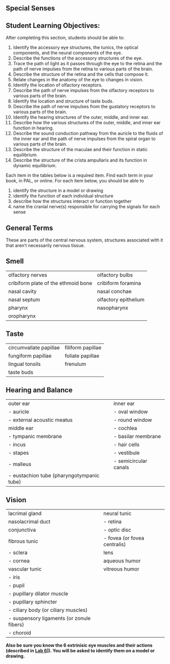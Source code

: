 <p style='text-align: center;'> <h2> Special Senses</h2> </p>

## Student Learning Objectives:

After completing this section, students should be able to:

1. Identify the accessory eye structures, the tunics, the optical components, and the neural components of the eye.
2. Describe the functions of the accessory structures of the eye.
3. Trace the path of light as it passes through the eye to the retina and the path of nerve impulses from the retina to various parts of the brain.
4. Describe the structure of the retina and the cells that compose it.
5. Relate changes in the anatomy of the eye to changes in vision.
6. Identify the location of olfactory receptors.
7. Describe the path of nerve impulses from the olfactory receptors to various parts of the brain.
8. Identify the location and structure of taste buds.
9. Describe the path of nerve impulses from the gustatory receptors to various parts of the brain.
10. Identify the hearing structures of the outer, middle, and inner ear.
11. Describe how the various structures of the outer, middle, and inner ear function in hearing.
12. Describe the sound conduction pathway from the auricle to the fluids of the inner ear and the path of nerve impulses from the spiral organ to various parts of the brain.
13. Describe the structure of the maculae and their function in static equilibrium.
14. Describe the structure of the crista ampullaris and its function in dynamic equilibrium.


Each item in the tables below is a required item. Find each term in your book, in PAL, or online. For each item below, you should be able to 

1. identify the structure in a model or drawing
2. identify the function of each individual structure
3. describe how the structures interact or function together
4. name the cranial nerve(s) responsible for carrying the signals for each sense

## General Terms
These are parts of the central nervous system, structures associated with it that aren’t necessarily nervous tissue.

## Smell

| |  |
|--------------------------|-------------|
| olfactory nerves         | olfactory bulbs          |
| cribiform plate of the ethmoid bone | cribiform foramina        |
| nasal cavity             | nasal conchae            |
| nasal septum             | olfactory epithelium     |
| pharynx                  | nasopharynx              |
| oropharynx               |                          |

## Taste

| |  |
|--------------------------|-------------|
|circumvallate papillae|filiform papillae|
|fungiform papillae|foliate papillae|
|lingual tonsils|frenulum|
|taste buds||

## Hearing and Balance

| |  |
|--------------------------|-------------|
|outer ear | inner ear |
| - auricle |  - oval window |
| - external acoustic meatus|  - round window |
|middle ear|  - cochlea |
| - tympanic membrane |  - basilar membrane |
| - incus |  - hair cells |
| - stapes | - vestibule |
| - malleus | - semicircular canals |
| - eustachion tube (pharyngotympanic tube) |  |


## Vision

| |  |
|--------------------------|-------------|
| lacrimal gland           | neural tunic |
| nasolacrimal duct        |   - retina |
| conjunctiva              |   - optic disc |
| fibrous tunic             |   - fovea (or fovea centralis) |
|  - sclera                | lens |
|  - cornea                | aqueous humor                  |
| vascular tunic           | vitreous humor             |
|  - iris                  |                    |
|  - pupil                 |  |
|  - pupillary dilator muscle |             |
|  - pupillary sphincter           |                          |
|  - ciliary body (or ciliary muscles) |  |
|  - suspensory ligaments (or zonule fibers) |  |
|  - choroid |  |

**Also be sure you know the 6 extrinisic eye muscles and their actions (described in [Lab 6](lab_6.md#muscles-that-move-the-eye)]). You will be asked to identify them on a model or drawing.**